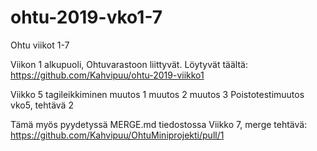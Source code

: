 # ohtu-2019-vko1-7
Ohtu viikot 1-7


Viikon 1 alkupuoli, Ohtuvarastoon liittyvät. Löytyvät täältä: https://github.com/Kahvipuu/ohtu-2019-viikko1

Viikko 5 tagileikkiminen
muutos 1
muutos 2
muutos 3
Poistotestimuutos vko5, tehtävä 2

Tämä myös pyydetyssä MERGE.md tiedostossa
Viikko 7, merge tehtävä: https://github.com/Kahvipuu/OhtuMiniprojekti/pull/1
